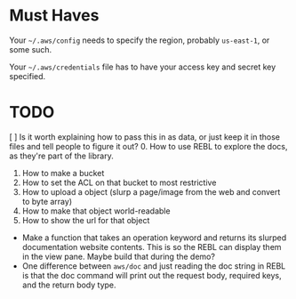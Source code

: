 # Must Haves

Your `~/.aws/config` needs to specify the region, probably `us-east-1`, or some such.

Your `~/.aws/credentials` file has to have your access key and secret key specified.

# TODO

[ ] Is it worth explaining how to pass this in as data, or just keep it in
    those files and tell people to figure it out?
0. How to use REBL to explore the docs, as they're part of the library.
1. How to make a bucket
2. How to set the ACL on that bucket to most restrictive
3. How to upload a object (slurp a page/image from the web and convert to byte array)
4. How to make that object world-readable
5. How to show the url for that object

* Make a function that takes an operation keyword and returns its slurped
  documentation website contents. This is so the REBL can display them in the
  view pane. Maybe build that during the demo?
* One difference between `aws/doc` and just reading the doc string in REBL is
  that the doc command will print out the request body, required keys, and the
  return body type.
